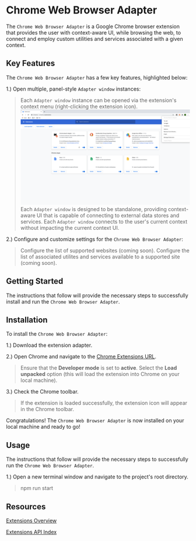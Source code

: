 # Chrome Web Browser Adapter

The `Chrome Web Browser Adapter` is a Google Chrome browser extension that provides the user with context-aware UI, while browsing the web, to connect and employ custom utilities and services associated with a given context.

## Key Features

The `Chrome Web Browser Adapter` has a few key features, highlighted below:

1.) Open multiple, panel-style `Adapter window` instances:
> Each `Adapter window` instance can be opened via the extension's context menu (right-clicking the extension icon).
![Extension's context-menu](src/extension/assets/context-menu-ui.png)
> Each `Adapter window` is designed to be standalone, providing context-aware UI that is capable of connecting to external data stores and services.
> Each `Adapter window` connects to the user's current context without impacting the current context UI.

2.) Configure and customize settings for the `Chrome Web Browser Adapter`:
> Configure the list of supported websites (coming soon).
> Configure the list of associated utilites and services available to a supported site (coming soon).

## Getting Started

The instructions that follow will provide the necessary steps to successfully install and run the `Chrome Web Browser Adapter`.

## Installation

To install the `Chrome Web Browser Adapter`:

1.) Download the extension adapter.

2.) Open Chrome and navigate to the [Chrome Extensions URL](chrome://extensions/).
> Ensure that the **Developer mode** is set to **active**.
> Select the **Load unpacked** option (this will load the extension into Chrome on your local machine).

3.) Check the Chrome toolbar.
> If the extension is loaded successfully, the extension icon will appear in the Chrome toolbar.

Congratulations! The `Chrome Web Browser Adapter` is now installed on your local machine and ready to go!

## Usage

The instructions that follow will provide the necessary steps to successfully run the `Chrome Web Browser Adapter`.

1.) Open a new terminal window and navigate to the project's root directory.
> npm run start

## Resources

[Extensions Overview](https://developer.chrome.com/extensions/overview)

[Extensions API Index](https://developer.chrome.com/extensions/api_index)
